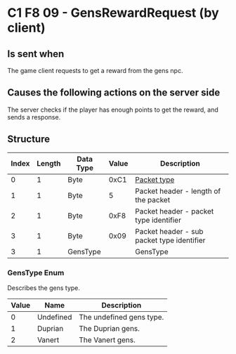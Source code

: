 # C1 F8 09 - GensRewardRequest (by client)

## Is sent when

The game client requests to get a reward from the gens npc.

## Causes the following actions on the server side

The server checks if the player has enough points to get the reward, and sends a response.

## Structure

| Index | Length | Data Type | Value | Description |
|-------|--------|-----------|-------|-------------|
| 0 | 1 |   Byte   | 0xC1  | [Packet type](PacketTypes.md) |
| 1 | 1 |    Byte   |   5   | Packet header - length of the packet |
| 2 | 1 |    Byte   | 0xF8  | Packet header - packet type identifier |
| 3 | 1 |    Byte   | 0x09  | Packet header - sub packet type identifier |
| 3 | 1 | GensType |  | GensType |

### GensType Enum

Describes the gens type.

| Value | Name | Description |
|-------|------|-------------|
| 0 | Undefined | The undefined gens type. |
| 1 | Duprian | The Duprian gens. |
| 2 | Vanert | The Vanert gens. |